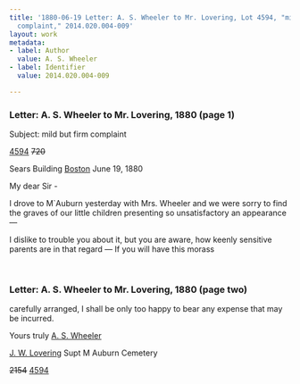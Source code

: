 ```yaml
---
title: '1880-06-19 Letter: A. S. Wheeler to Mr. Lovering, Lot 4594, "mild but firm
  complaint," 2014.020.004-009'
layout: work
metadata:
- label: Author
  value: A. S. Wheeler
- label: Identifier
  value: 2014.020.004-009

---
```

<div class="pages">
<div id="page-1484503">
<h3><a name="page-1484503">Letter: A. S. Wheeler to Mr. Lovering, 1880 (page 1)</a></h3>
<div class="page-content">
<p>Subject: mild but firm complaint</p>
<p><a href='/pages/subjects/90720' title='Lot 4594'>4594</a> <del>720</del></p>
<p>Sears Building<span class='line-break'> </span><a href='/pages/subjects/52559' title='Boston, MA'>Boston</a> <date when='1880-06-19'>June 19, 1880</date></p>
<p>My dear Sir -</p>
<p>I drove to M`Auburn<span class='line-break'> </span>yesterday with Mrs. Wheeler and<span class='line-break'> </span>we were sorry to find the<span class='line-break'> </span>graves of our little children<span class='line-break'> </span>presenting so unsatisfactory<span class='line-break'> </span>an appearance —</p>
<p>I dislike to trouble<span class='line-break'> </span>you about it, but you are<span class='line-break'> </span>aware, how keenly sensitive<span class='line-break'> </span>parents are in that regard —<span class='line-break'> </span>If you will have this morass</p>
</div>
</div>
<br />
<div id="page-1484504">
<h3><a name="page-1484504">Letter: A. S. Wheeler to Mr. Lovering, 1880 (page two)</a></h3>
<div class="page-content">
<p>carefully arranged, I shall<span class='line-break'> </span>be only too happy to bear<span class='line-break'> </span>any expense that may be<span class='line-break'> </span>incurred.</p>
<p>Yours truly<span class='line-break'> </span><a href='/pages/subjects/90721' title='Wheeler, A. S., Mr.'>A. S. Wheeler</a></p>
<p><a href='/pages/subjects/58078' title='Lovering, James W.'>J. W. Lovering</a><span class='line-break'> </span>Supt M Auburn Cemetery</p>
<p><del>2154</del><span class='line-break'> </span><a href='/pages/subjects/90720' title='Lot 4594'>4594</a></p>
</div>
</div>
<br />
</div>
